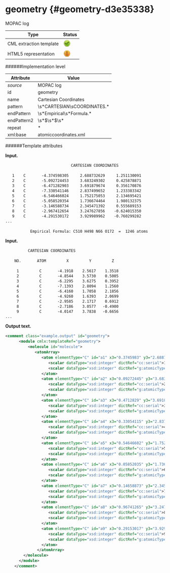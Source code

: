 # geometry {#geometry-d3e35338}

MOPAC log

| Type                                                                                                                                                                                                  | Status                                                                                                                                                                                                |
|----|----|
| CML extraction template                                                                                                                                                                               | ![](/imgs/Total.png)                                                                                                                                                                                  |
| HTML5 representation                                                                                                                                                                                  | ![](/imgs/Partial.png)                                                                                                                                                                                |

######Implementation level

| Attribute                                                                                                                                                                                             | Value                                                                                                                                                                                                 |
|----|----|
| *source*                                                                                                                                                                                              | MOPAC log                                                                                                                                                                                             |
| id                                                                                                                                                                                                    | geometry                                                                                                                                                                                              |
| name                                                                                                                                                                                                  | Cartesian Coordinates                                                                                                                                                                                 |
| pattern                                                                                                                                                                                               | \\s\*CARTESIAN\\sCOORDINATES.\*                                                                                                                                                                       |
| endPattern                                                                                                                                                                                            | \\s\*Empirical\\s\*Formula.\*                                                                                                                                                                         |
| endPattern2                                                                                                                                                                                           | \\s\*\$\\s\*\$\\s\*                                                                                                                                                                                   |
| repeat                                                                                                                                                                                                | \*                                                                                                                                                                                                    |
| xml:base                                                                                                                                                                                              | atomiccoordinates.xml                                                                                                                                                                                 |

######Template attributes

**Input.**

                                 CARTESIAN COORDINATES

       1    C       -4.374598305     2.688732629     1.251130091
       2    C       -5.092724453     3.683249302     0.425878871
       3    C       -6.471282903     3.691879674     0.356170876
       4    C       -7.330541146     2.837499652     1.233383342
       5    C       -6.546466024     1.752175053     2.134695421
       6    C       -5.058520354     1.736674464     1.980132375
       7    C       -3.146588734     2.345471392     0.555689153
       8    C       -2.967412654     3.247627856    -0.624015350
       9    C       -4.291530172     3.929989962    -0.760299282
    ...

               Empirical Formula: C510 H498 N66 O172  =  1246 atoms
        

**Input.**

              CARTESIAN COORDINATES 

        NO.       ATOM         X         Y         Z

         1         C       -4.1918    2.5617    1.3518
         2         C       -4.8544    3.5730    0.5005
         3         C       -6.2295    3.6275    0.3952
         4         C       -7.1393    2.8094    1.2560
         5         C       -6.4160    1.7058    2.1856
         6         C       -4.9260    1.6393    2.0699
         7         C       -2.9585    2.1717    0.6912
         8         C       -2.7186    3.0577   -0.4900
         9         C       -4.0147    3.7838   -0.6656
    ...


        

**Output text.**

```xml
<comment class="example.output" id="geometry">
      <module cmlx:templateRef="geometry">
          <molecule id="molecule">
             <atomArray>
                <atom elementType="C" id="a1" x3="0.3745983" y3="2.68873263" z3="1.25113009">
                   <scalar dataType="xsd:integer" dictRef="cc:serial">1</scalar>
                   <scalar dataType="xsd:integer" dictRef="g:atomicType">-4</scalar>
                </atom>
                <atom elementType="C" id="a2" x3="0.09272445" y3="3.6832493" z3="0.42587887">
                   <scalar dataType="xsd:integer" dictRef="cc:serial">2</scalar>
                   <scalar dataType="xsd:integer" dictRef="g:atomicType">-5</scalar>
                </atom>
                <atom elementType="C" id="a3" x3="0.4712829" y3="3.69187967" z3="0.35617088">
                   <scalar dataType="xsd:integer" dictRef="cc:serial">3</scalar>
                   <scalar dataType="xsd:integer" dictRef="g:atomicType">-6</scalar>
                </atom>
                <atom elementType="C" id="a4" x3="0.33054115" y3="2.83749965" z3="1.23338334">
                   <scalar dataType="xsd:integer" dictRef="cc:serial">4</scalar>
                   <scalar dataType="xsd:integer" dictRef="g:atomicType">-7</scalar>
                </atom>
                <atom elementType="C" id="a5" x3="0.54646602" y3="1.75217505" z3="2.13469542">
                   <scalar dataType="xsd:integer" dictRef="cc:serial">5</scalar>
                   <scalar dataType="xsd:integer" dictRef="g:atomicType">-6</scalar>
                </atom>
                <atom elementType="C" id="a6" x3="0.05852035" y3="1.73667446" z3="1.98013238">
                   <scalar dataType="xsd:integer" dictRef="cc:serial">6</scalar>
                   <scalar dataType="xsd:integer" dictRef="g:atomicType">-5</scalar>
                </atom>
                <atom elementType="C" id="a7" x3="0.14658873" y3="2.34547139" z3="0.55568915">
                   <scalar dataType="xsd:integer" dictRef="cc:serial">7</scalar>
                   <scalar dataType="xsd:integer" dictRef="g:atomicType">-3</scalar>
                </atom>
                <atom elementType="C" id="a8" x3="0.96741265" y3="3.24762786" z3="-0.62401535">
                   <scalar dataType="xsd:integer" dictRef="cc:serial">8</scalar>
                   <scalar dataType="xsd:integer" dictRef="g:atomicType">-2</scalar>
                </atom>
                <atom elementType="C" id="a9" x3="0.29153017" y3="3.92998996" z3="-0.76029928">
                   <scalar dataType="xsd:integer" dictRef="cc:serial">9</scalar>
                   <scalar dataType="xsd:integer" dictRef="g:atomicType">-4</scalar>
                </atom>
              </atomArray>
        </molecule>     
      </module>
    </comment>
```
